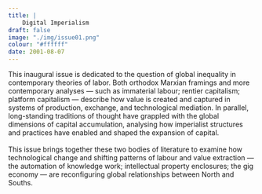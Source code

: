 ```yaml
---
title: | 
    Digital Imperialism
draft: false
image: "./img/issue01.png"
colour: "#ffffff"
date: 2001-08-07
---
```

This inaugural issue is dedicated to the question of global inequality in contemporary theories of labor. Both orthodox Marxian framings and more contemporary analyses — such as immaterial labour; rentier capitalism; platform capitalism — describe how value is created and captured in systems of production, exchange, and technological mediation. In parallel, long-standing traditions of thought have grappled with the global dimensions of capital accumulation, analysing how imperialist structures and practices have enabled and shaped the expansion of capital.
<br></br>
This issue brings together these two bodies of literature to examine how technological change and shifting patterns of labour and value extraction — the automation of knowledge work; intellectual property enclosures; the gig economy — are reconfiguring global relationships between North and Souths.